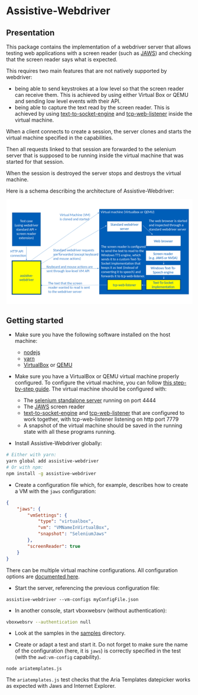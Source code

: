 # Assistive-Webdriver

## Presentation

This package contains the implementation of a webdriver server that allows testing web applications with a screen reader (such as [JAWS](http://www.freedomscientific.com/products/software/jaws/)) and checking that the screen reader says what is expected.

This requires two main features that are not natively supported by webdriver:
- being able to send keystrokes at a low level so that the screen reader can receive them. This is achieved by using either Virtual Box or QEMU and sending low level events with their API.
- being able to capture the text read by the screen reader. This is achieved by using [text-to-socket-engine](https://github.com/AmadeusITGroup/Assistive-Webdriver/tree/master/text-to-socket-engine) and [tcp-web-listener](https://github.com/AmadeusITGroup/Assistive-Webdriver/tree/master/tcp-web-listener) inside the virtual machine.

When a client connects to create a session, the server clones and starts the virtual machine specified in the capabilities.

Then all requests linked to that session are forwarded to the selenium server that is supposed to be running inside the virtual machine that was started for that session.

When the session is destroyed the server stops and destroys the virtual machine.

Here is a schema describing the architecture of Assistive-Webdriver:

![Architecture of Assistive-Webdriver](https://raw.githubusercontent.com/AmadeusITGroup/Assistive-Webdriver/master/assistive-webdriver/architecture.png)

## Getting started

- Make sure you have the following software installed on the host machine:
  - [nodejs](https://nodejs.org)
  - [yarn](https://yarnpkg.com/)
  - [VirtualBox](https://www.virtualbox.org/) or [QEMU](https://www.qemu.org/)

- Make sure you have a VirtualBox or QEMU virtual machine properly configured. To configure the virtual machine, you can follow [this step-by-step guide](https://github.com/AmadeusITGroup/Assistive-Webdriver/tree/master/assistive-webdriver/vm-guide/README.md). The virtual machine should be configured with:
  - The [selenium standalone server](https://www.selenium.dev/downloads)
  running on port 4444
  - The [JAWS](https://support.freedomscientific.com/Downloads/JAWS) screen reader
  - [text-to-socket-engine](https://github.com/AmadeusITGroup/Assistive-Webdriver/tree/master/text-to-socket-engine) and [tcp-web-listener](https://github.com/AmadeusITGroup/Assistive-Webdriver/tree/master/tcp-web-listener) that are configured to work together, with tcp-web-listener listening on http port 7779
  - A snapshot of the virtual machine should be saved in the running state with all these programs running.

- Install Assistive-Webdriver globally:

```sh
# Either with yarn:
yarn global add assistive-webdriver
# Or with npm:
npm install -g assistive-webdriver
```

- Create a configuration file which, for example, describes how to create a VM with the `jaws` configuration:

```json
{
    "jaws": {
        "vmSettings": {
            "type": "virtualbox",
            "vm": "VMNameInVirtualBox",
            "snapshot": "SeleniumJaws"
        },
        "screenReader": true
    }
}
```

There can be multiple virtual machine configurations. All configuration options are [documented here](https://github.com/AmadeusITGroup/Assistive-Webdriver/tree/master/assistive-webdriver/configuration.md).

- Start the server, referencing the previous configuration file:

```
assistive-webdriver --vm-configs myConfigFile.json
```

- In another console, start vboxwebsrv (without authentication):

```sh
vboxwebsrv --authentication null
```

- Look at the samples in the [samples](https://github.com/AmadeusITGroup/Assistive-Webdriver/tree/master/assistive-webdriver/samples) directory.

- Create or adapt a test and start it. Do not forget to make sure the name of the configuration (here, it is `jaws`) is correctly specified in the test (with the `awd:vm-config` capability).

```
node ariatemplates.js
```

The `ariatemplates.js` test checks that the Aria Templates datepicker works as expected with Jaws and Internet Explorer.

